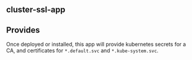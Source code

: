## cluster-ssl-app

## Provides

Once deployed or installed, this app will provide kubernetes secrets for a CA, and certificates for `*.default.svc` and `*.kube-system.svc`.

